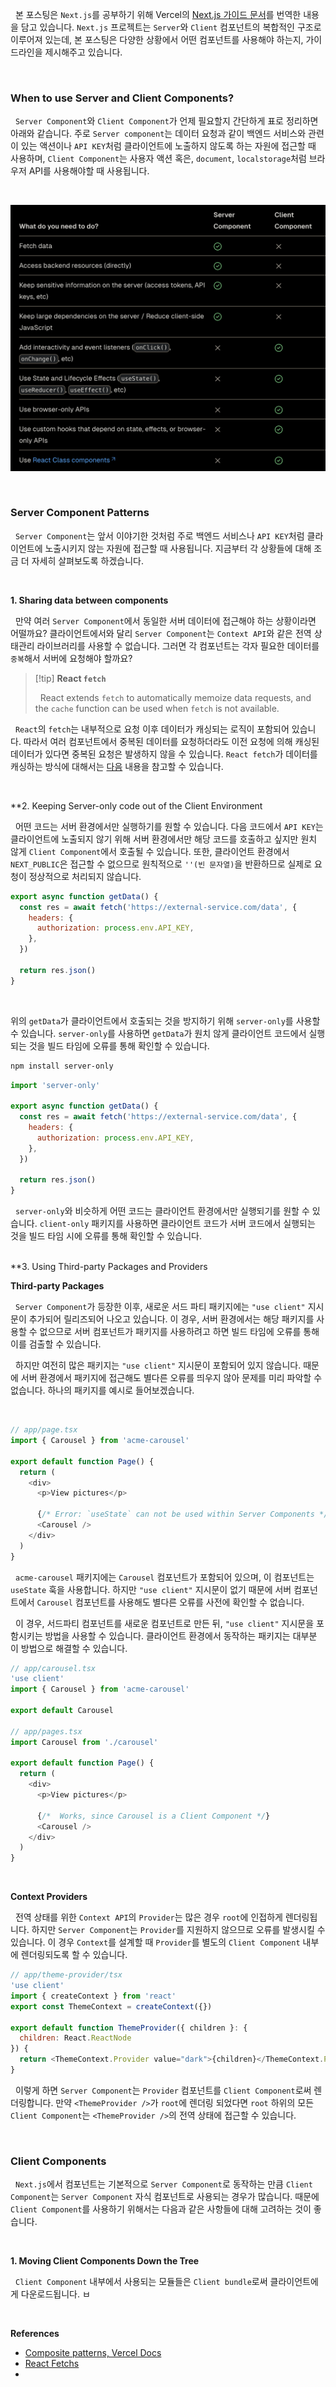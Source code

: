 
&nbsp;&nbsp;본 포스팅은 `Next.js`를 공부하기 위해 Vercel의 [Next.js 가이드 문서](https://nextjs.org/docs/app/building-your-application/rendering/composition-patterns)를 번역한 내용을 담고 있습니다. `Next.js` 프로젝트는 `Server`와 `Client` 컴포넌트의 복합적인 구조로 이루어져 있는데, 본 포스팅은 다양한 상황에서 어떤 컴포넌트를 사용해야 하는지, 가이드라인을 제시해주고 있습니다.

<br>

### When to use Server and Client Components?

&nbsp;&nbsp;`Server Component`와 `Client Component`가 언제 필요할지 간단하게 표로 정리하면 아래와 같습니다. 주로 `Server component`는 데이터 요청과 같이 백엔드 서비스와 관련이 있는 액션이나 `API KEY`처럼 클라이언트에 노출하지 않도록 하는 자원에 접근할 때 사용하며, `Client Component`는 사용자 액션 혹은, `document`, `localstorage`처럼 브라우저 API를 사용해야할 때 사용됩니다.

<br>

![when_to_use_server_and_client_components|600](../images/when_to_use_server_and_client_components.png)

<br>

### Server Component Patterns

&nbsp;&nbsp;`Server Component`는 앞서 이야기한 것처럼 주로 백엔드 서비스나 `API KEY`처럼 클라이언트에 노출시키지 않는 자원에 접근할 때 사용됩니다. 지금부터 각 상황들에 대해 조금 더 자세히 살펴보도록 하겠습니다.

<br>

**1. Sharing data between components**

&nbsp;&nbsp;만약 여러 `Server Component`에서 동일한 서버 데이터에 접근해야 하는 상황이라면 어떨까요? 클라이언트에서와 달리 `Server Component`는 `Context API`와 같은 전역 상태관리 라이브러리를 사용할 수 없습니다. 그러면 각 컴포넌트는 각자 필요한 데이터를 `중복`해서 서버에 요청해야 할까요?

>[!tip] **React `fetch`**
>
>&nbsp;&nbsp;React extends `fetch` to automatically memoize data requests, and the `cache` function can be used when `fetch` is not available.

&nbsp;&nbsp;`React`의 `fetch`는 내부적으로 요청 이후 데이터가 캐싱되는 로직이 포함되어 있습니다. 따라서 여러 컴포넌트에서 중복된 데이터를 요청하더라도 이전 요청에 의해 캐싱된 데이터가 있다면 중복된 요청은 발생하지 않을 수 있습니다. `React fetch`가 데이터를 캐싱하는 방식에 대해서는 [다음](https://nextjs.org/docs/app/building-your-application/caching#request-memoization) 내용을 참고할 수 있습니다.

<br>

**2. Keeping Server-only code out of the Client Environment

&nbsp;&nbsp;어떤 코드는 서버 환경에서만 실행하기를 원할 수 있습니다. 다음 코드에서 `API KEY`는 클라이언트에 노출되지 않기 위해 서버 환경에서만 해당 코드를 호출하고 싶지만 원치 않게 `Client Component`에서 호출될 수 있습니다. 또한, 클라이언트 환경에서 `NEXT_PUBLIC`은 접근할 수 없으므로 원칙적으로 `''(빈 문자열)`을 반환하므로 실제로 요청이 정상적으로 처리되지 않습니다.

```javascript
export async function getData() {
  const res = await fetch('https://external-service.com/data', {
    headers: {
      authorization: process.env.API_KEY,
    },
  })
 
  return res.json()
}
```

<br>

위의 `getData`가 클라이언트에서 호출되는 것을 방지하기 위해 `server-only`를 사용할 수 있습니다. `server-only`를 사용하면 `getData`가 원치 않게 클라이언트 코드에서 실행되는 것을 빌드 타임에 오류를 통해 확인할 수 있습니다.

```bash
npm install server-only
```

```javascript
import 'server-only'
 
export async function getData() {
  const res = await fetch('https://external-service.com/data', {
    headers: {
      authorization: process.env.API_KEY,
    },
  })
 
  return res.json()
}
```

&nbsp;&nbsp;`server-only`와 비슷하게 어떤 코드는 클라이언트 환경에서만 실행되기를 원할 수 있습니다. `client-only` 패키지를 사용하면 클라이언트 코드가 서버 코드에서 실행되는 것을 빌드 타임 시에 오류를 통해 확인할 수 있습니다.

<br>
**3. Using Third-party Packages and Providers

**Third-party Packages**

&nbsp;&nbsp;`Server Component`가 등장한 이후, 새로운 서드 파티 패키지에는 `"use client"` 지시문이 추가되어 릴리즈되어 나오고 있습니다. 이 경우, 서버 환경에서는 해당 패키지를 사용할 수 없으므로 서버 컴포넌트가 패키지를 사용하려고 하면 빌드 타임에 오류를 통해 이를 검출할 수 있습니다.

&nbsp;&nbsp;하지만 여전히 많은 패키지는 `"use client"` 지시문이 포함되어 있지 않습니다. 때문에 서버 환경에서 패키지에 접근해도 별다른 오류를 띄우지 않아 문제를 미리 파악할 수 없습니다. 하나의 패키지를 예시로 들어보겠습니다.

<br>

```javascript
// app/page.tsx
import { Carousel } from 'acme-carousel'
 
export default function Page() {
  return (
    <div>
      <p>View pictures</p>
 
      {/* Error: `useState` can not be used within Server Components */}
      <Carousel />
    </div>
  )
}
```

&nbsp;&nbsp;`acme-carousel` 패키지에는 `Carousel` 컴포넌트가 포함되어 있으며, 이 컴포넌트는 `useState` 훅을 사용합니다. 하지만 `"use client"` 지시문이 없기 때문에 서버 컴포넌트에서 `Carousel` 컴포넌트를 사용해도 별다른 오류를 사전에 확인할 수 없습니다.

&nbsp;&nbsp;이 경우, 서드파티 컴포넌트를 새로운 컴포넌트로 만든 뒤, `"use client"` 지시문을 포함시키는 방법을 사용할 수 있습니다. 클라이언트 환경에서 동작하는 패키지는 대부분 이 방법으로 해결할 수 있습니다.

```javascript
// app/carousel.tsx
'use client'
import { Carousel } from 'acme-carousel'
 
export default Carousel

// app/pages.tsx
import Carousel from './carousel'
 
export default function Page() {
  return (
    <div>
      <p>View pictures</p>
 
      {/*  Works, since Carousel is a Client Component */}
      <Carousel />
    </div>
  )
}
```

<br>

**Context Providers**

&nbsp;&nbsp;전역 상태를 위한 `Context API`의 `Provider`는 많은 경우 `root`에 인접하게 렌더링됩니다. 하지만 `Server Component`는 `Provider`를 지원하지 않으므로 오류를 발생시킬 수 있습니다. 이 경우 `Context`를 설계할 때 `Provider`를 별도의 `Client Component` 내부에 렌더링되도록 할 수 있습니다.

```javascript
// app/theme-provider/tsx
'use client'
import { createContext } from 'react'
export const ThemeContext = createContext({})
 
export default function ThemeProvider({ children }: {
  children: React.ReactNode
}) {
  return <ThemeContext.Provider value="dark">{children}</ThemeContext.Provider>
}
```

  &nbsp;&nbsp;이렇게 하면 `Server Component`는 `Provider` 컴포넌트를 `Client Component`로써 렌더링합니다. 만약 `<ThemeProvider />`가 `root`에 렌더링 되었다면 `root` 하위의 모든 `Client Component`는 `<ThemeProvider />`의 전역 상태에 접근할 수 있습니다.

<br>

### Client Components

&nbsp;&nbsp;`Next.js`에서 컴포넌트는 기본적으로 `Server Component`로 동작하는 만큼 `Client Component`는 `Server Component` 자식 컴포넌트로 사용되는 경우가 많습니다. 때문에 `Client Component`를 사용하기 위해서는 다음과 같은 사항들에 대해 고려하는 것이 좋습니다.

<br>

**1. Moving Client Components Down the Tree**

&nbsp;&nbsp;`Client Component` 내부에서 사용되는 모듈들은 `Client bundle`로써 클라이언트에게 다운로드됩니다. ㅂ

<br>

**References**
- [Composite patterns, Vercel Docs](https://nextjs.org/docs/app/building-your-application/rendering/composition-patterns)
- [React Fetchs](https://nextjs.org/docs/app/building-your-application/caching#request-memoization)
- 